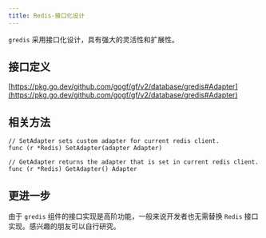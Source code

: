 ```yaml
---
title: Redis-接口化设计
---
```


`gredis` 采用接口化设计，具有强大的灵活性和扩展性。

## 接口定义

[https://pkg.go.dev/github.com/gogf/gf/v2/database/gredis#Adapter](https://pkg.go.dev/github.com/gogf/gf/v2/database/gredis#Adapter)

## 相关方法

```
// SetAdapter sets custom adapter for current redis client.
func (r *Redis) SetAdapter(adapter Adapter)

// GetAdapter returns the adapter that is set in current redis client.
func (r *Redis) GetAdapter() Adapter
```

## 更进一步

由于 `gredis` 组件的接口实现是高阶功能，一般来说开发者也无需替换 `Redis` 接口实现。感兴趣的朋友可以自行研究。